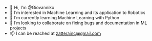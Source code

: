 - 👋 Hi, I’m @Giovanniko
- 👀 I’m interested in Machine Learning and its application to Robotics
- 🌱 I’m currently learning Machine Learning with Python
- 💞️ I’m looking to collaborate on fixing bugs and documentation in ML projects
- 📫 I can be reached at zatterainc@gmail.com

<!---
Giovanniko/Giovanniko is a ✨ special ✨ repository because its `README.md` (this file) appears on your GitHub profile.
You can click the Preview link to take a look at your changes.
--->
